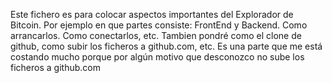 Este fichero es para colocar aspectos importantes del Explorador de Bitcoin. Por ejemplo en que partes consiste: FrontEnd y Backend.
 Como arrancarlos. Como conectarlos, etc.
 Tambien pondré como el clone de github, como subir los ficheros a github.com, etc. Es una parte que me está costando mucho porque por algún motivo que desconozco
no sube los ficheros a github.com
